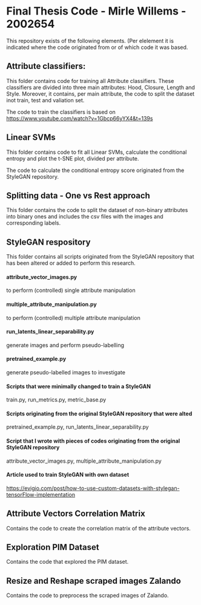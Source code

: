 # Final Thesis Code - Mirle Willems - 2002654

This repository exists of the following elements. (Per elelement it is indicated where the code originated from or of which code it was based. 

## Attribute classifiers:
This folder contains code for training all Attribute classifiers. These classifiers are divided into three main attributes: Hood, Closure, Length and Style. Moreover, it contains, per main attribute, the code to split the dataset inot train, test and valiation set. 

The code to train the classifiers is based on https://www.youtube.com/watch?v=1Gbcp66yYX4&t=139s 


## Linear SVMs
This folder contains code to fit all Linear SVMs, calculate the conditional entropy and plot the t-SNE plot, divided per attribute. 

The code to calculate the conditional entropy score originated from the StyleGAN repository.


## Splitting data - One vs Rest approach
This folder contains the code to split the dataset of non-binary attributes into binary ones and includes the csv files with the images and corresponding labels.


## StyleGAN respository
This folder contains all scripts originated from the StyleGAN repository that has been altered or added to perform this research.

#### attribute_vector_images.py
to perform (controlled) single attribute manipulation

#### multiple_attribute_manipulation.py 
to perform (controlled) multiple attribute manipulation

#### run_latents_linear_separability.py 
generate images and perform pseudo-labelling

#### pretrained_example.py 
generate pseudo-labelled images to investigate

#### Scripts that were minimally changed to train a StyleGAN
train.py, run_metrics.py, metric_base.py

#### Scripts originating from the original StyleGAN repository that were alted
pretrained_example.py, run_latents_linear_separability.py

#### Script that I wrote with pieces of codes originating from the original StyleGAN repository
attribute_vector_images.py, multiple_attribute_manipulation.py

#### Article used to train StyleGAN with own dataset
https://evigio.com/post/how-to-use-custom-datasets-with-stylegan-tensorFlow-implementation


## Attribute Vectors Correlation Matrix
Contains the code to create the correlation matrix of the attribute vectors.


## Exploration PIM Dataset
Contains the code that explored the PIM dataset.


## Resize and Reshape scraped images Zalando
Contains the code to preprocess the scraped images of Zalando.
